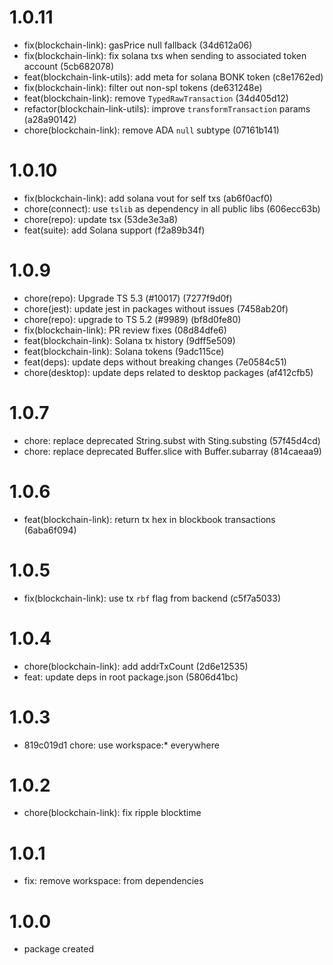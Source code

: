 # 1.0.11

-   fix(blockchain-link): gasPrice null fallback (34d612a06)
-   fix(blockchain-link): fix solana txs when sending to associated token account (5cb682078)
-   feat(blockchain-link-utils): add meta for solana BONK token (c8e1762ed)
-   fix(blockchain-link): filter out non-spl tokens (de631248e)
-   feat(blockchain-link): remove `TypedRawTransaction` (34d405d12)
-   refactor(blockchain-link-utils): improve `transformTransaction` params (a28a90142)
-   chore(blockchain-link): remove ADA `null` subtype (07161b141)

# 1.0.10

-   fix(blockchain-link): add solana vout for self txs (ab6f0acf0)
-   chore(connect): use `tslib` as dependency in all public libs (606ecc63b)
-   chore(repo): update tsx (53de3e3a8)
-   feat(suite): add Solana support (f2a89b34f)

# 1.0.9

-   chore(repo): Upgrade TS 5.3 (#10017) (7277f9d0f)
-   chore(jest): update jest in packages without issues (7458ab20f)
-   chore(repo): upgrade to TS 5.2 (#9989) (bf8d0fe80)
-   fix(blockchain-link): PR review fixes (08d84dfe6)
-   feat(blockchain-link): Solana tx history (9dff5e509)
-   feat(blockchain-link): Solana tokens (9adc115ce)
-   feat(deps): update deps without breaking changes (7e0584c51)
-   chore(desktop): update deps related to desktop packages (af412cfb5)

# 1.0.7

-   chore: replace deprecated String.subst with Sting.substing (57f45d4cd)
-   chore: replace deprecated Buffer.slice with Buffer.subarray (814caeaa9)

# 1.0.6

-   feat(blockchain-link): return tx hex in blockbook transactions (6aba6f094)

# 1.0.5

-   fix(blockchain-link): use tx `rbf` flag from backend (c5f7a5033)

# 1.0.4

-   chore(blockchain-link): add addrTxCount (2d6e12535)
-   feat: update deps in root package.json (5806d41bc)

# 1.0.3

-   819c019d1 chore: use workspace:\* everywhere

# 1.0.2

-   chore(blockchain-link): fix ripple blocktime

# 1.0.1

-   fix: remove workspace: from dependencies

# 1.0.0

-   package created
